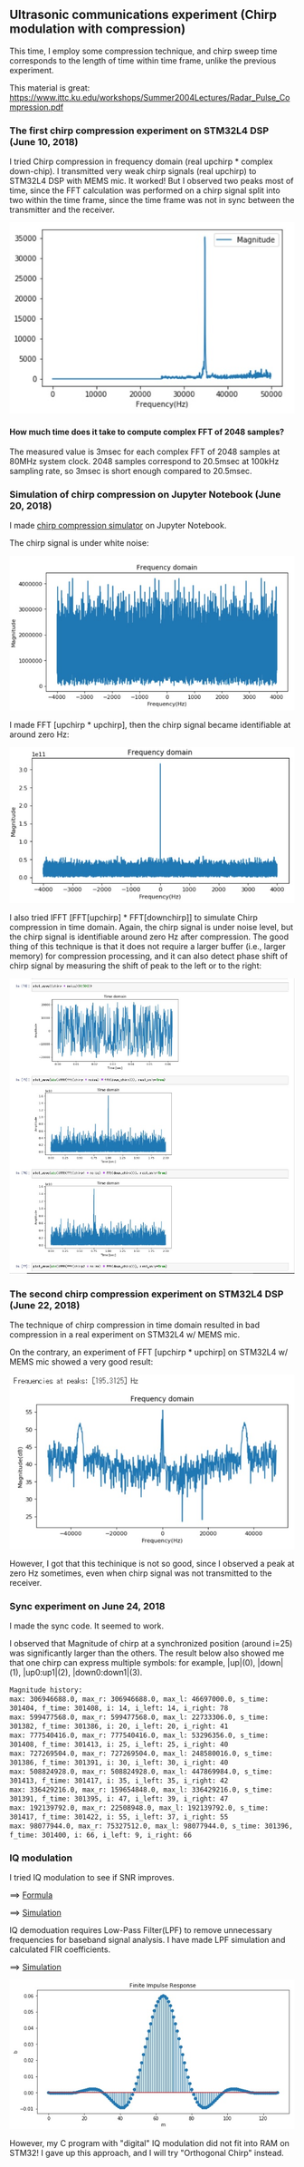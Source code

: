 ## Ultrasonic communications experiment (Chirp modulation with compression)

This time, I employ some compression technique, and chirp sweep time corresponds to the length of time within time frame, unlike the previous experiment.

This material is great: https://www.ittc.ku.edu/workshops/Summer2004Lectures/Radar_Pulse_Compression.pdf

### The first chirp compression experiment on STM32L4 DSP (June 10, 2018)

I tried Chirp compression in frequency domain (real upchirp * complex down-chip). I transmitted very weak chirp signals (real upchirp) to STM32L4 DSP with MEMS mic. It worked! But I observed two peaks most of time, since the FFT calculation was performed on a chirp signal split into two within the time frame, since the time frame was not in sync between the transmitter and the receiver.

![upchirp_downchirp](./doc/FFT_upXdown.jpg)

#### How much time does it take to compute complex FFT of 2048 samples?

The measured value is 3msec for each complex FFT of 2048 samples at 80MHz system clock. 2048 samples correspond to 20.5msec at 100kHz sampling rate, so 3msec is short enough compared to 20.5msec.

### Simulation of chirp compression on Jupyter Notebook (June 20, 2018)

I made [chirp compression simulator](./simulation/ChirpSimulation.ipynb) on Jupyter Notebook.

The chirp signal is under white noise:

![upchirp_with_noise](./doc/Simulation_upchirp_with_noise.jpg)

I made FFT [upchirp * upchirp], then the chirp signal became identifiable at around zero Hz:

![upchirp_upchirp](./doc/Simulation_upchirp_upchirp.jpg)

I also tried IFFT [FFT[upchirp] * FFT[downchirp]] to simulate Chirp compression in time domain. Again, the chirp signal is under noise level, but the chirp signal is identifiable around zero Hz after compression. The good thing of this technique is that it does not require a larger buffer (i.e., larger memory) for compression processing, and it can also detect phase shift of chirp signal by measuring the shift of peak to the left or to the right:

![upchirp_downchirp](./doc/Simulation_upchirp_downchirp.jpg)

### The second chirp compression experiment on STM32L4 DSP (June 22, 2018)

The technique of chirp compression in time domain resulted in bad compression in a real experiment on STM32L4 w/ MEMS mic.

On the contrary, an experiment of FFT [upchirp * upchirp] on STM32L4 w/ MEMS mic showed a very good result:

![upchirp_upchirp](./doc/Experiment_upchirp_upchirp.jpg)

However, I got that this techinique is not so good, since I observed a peak at zero Hz sometimes, even when chirp signal was not transmitted to the receiver.

### Sync experiment on June 24, 2018

I made the sync code. It seemed to work.

I observed that Magnitude of chirp at a synchronized position (around i=25) was significantly larger than the others. The result below also showed me that one chirp can express multiple symbols: for example, |up|(0), |down|(1), |up0:up1|(2), |down0:down1|(3).

```
Magnitude history:
max: 306946688.0, max_r: 306946688.0, max_l: 46697000.0, s_time: 301404, f_time: 301408, i: 14, i_left: 14, i_right: 78
max: 599477568.0, max_r: 599477568.0, max_l: 22733306.0, s_time: 301382, f_time: 301386, i: 20, i_left: 20, i_right: 41
max: 777540416.0, max_r: 777540416.0, max_l: 53296356.0, s_time: 301408, f_time: 301413, i: 25, i_left: 25, i_right: 40
max: 727269504.0, max_r: 727269504.0, max_l: 248580016.0, s_time: 301386, f_time: 301391, i: 30, i_left: 30, i_right: 40
max: 508824928.0, max_r: 508824928.0, max_l: 447869984.0, s_time: 301413, f_time: 301417, i: 35, i_left: 35, i_right: 42
max: 336429216.0, max_r: 159654848.0, max_l: 336429216.0, s_time: 301391, f_time: 301395, i: 47, i_left: 39, i_right: 47
max: 192139792.0, max_r: 22508948.0, max_l: 192139792.0, s_time: 301417, f_time: 301422, i: 55, i_left: 37, i_right: 55
max: 98077944.0, max_r: 75327512.0, max_l: 98077944.0, s_time: 301396, f_time: 301400, i: 66, i_left: 9, i_right: 66
```



### IQ modulation

I tried IQ modulation to see if SNR improves.

==> [Formula](./misc/Formula.ipynb)

==> [Simulation](./simulation/IQ_modulation.ipynb)

IQ demoduation requires Low-Pass Filter(LPF) to remove unnecessary frequencies for baseband signal analysis. I have made LPF simulation and calculated FIR coefficients.

==> [Simulation](./simulation/FIR%20LPF%20design.ipynb)

![](./doc/FIR.jpg)

However, my C program with "digital" IQ modulation did not fit into RAM on STM32! I gave up this approach, and I will try "Orthogonal Chirp" instead.




